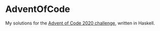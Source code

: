 # AdventOfCode
My solutions for the [Advent of Code 2020 challenge](https://adventofcode.com/2020), written in Haskell.
